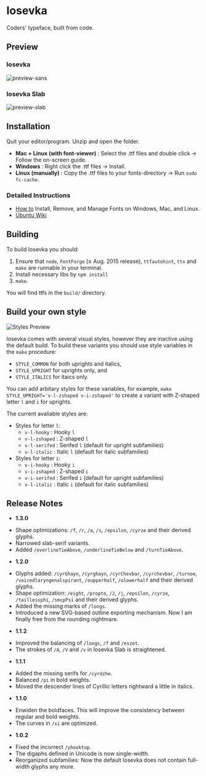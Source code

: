 # Iosevka

Coders' typeface, built from code.

## Preview
### Iosevka
![preview-sans](https://raw.githubusercontent.com/be5invis/Iosevka/master/images/preview-sans.png)
### Iosevka Slab
![preview-slab](https://raw.githubusercontent.com/be5invis/Iosevka/master/images/preview-slab.png)

## Installation

Quit your editor/program. Unzip and open the folder.

 * **Mac + Linux (with font-viewer)** : Select the .ttf files and double click → Follow the on-screen guide.
 * **Windows** : Right click the .ttf files → Install.
 * **Linux (manually)** : Copy the .ttf files to your fonts-directory → Run `sudo fc-cache`.

### Detailed Instructions
 * [How to](http://www.howtogeek.com/192980/how-to-install-remove-and-manage-fonts-on-windows-mac-and-linux/) Install, Remove, and Manage Fonts on Windows, Mac, and Linux.
 * [Ubuntu Wiki](https://wiki.ubuntu.com/Fonts#Manually)

## Building

To build Iosevka you should:

1. Ensure that `node`, `FontForge` (≥ Aug. 2015 release), `ttfautohint`, `ttx` and `make` are runnable in your terminal.
2. Install necessary libs by `npm install`
3. `make`.

You will find ttfs in the `build/` directory.

## Build your own style

![Styles Preview](https://cloud.githubusercontent.com/assets/240091/10895370/cc80f088-81ee-11e5-919b-a6daefdbc3f0.png)

Iosevka comes with several visual styles, however they are inactive using the default build. To build these variants you should use style variables in the `make` procedure:

* `STYLE_COMMON` for both uprights and italics,
* `STYLE_UPRIGHT` for uprights only, and
* `STYLE_ITALICS` for itaics only.

You can add arbitary styles for these variables, for example, `make STYLE_UPRIGHT='v-l-zshaped v-i-zshaped'` to create a variant with Z-shaped letter `l` and `i` for uprights.

The current avaliable styles are:

* Styles for letter `l`:
	* `v-l-hooky` : Hooky `l`
	* `v-l-zshaped` : Z-shaped `l`
	* `v-l-serifed` : Serifed `l` (default for upright subfamilies)
	* `v-l-italic` : Italic `l` (default for italic subfamilies)
* Styles for letter `i`:
	* `v-i-hooky` : Hooky `i`
	* `v-i-zshaped` : Z-shaped `i`
	* `v-i-serifed` : Serifed `i` (default for upright subfamilies)
	* `v-l-italic` : Italic `i` (default for italic subfamilies)

## Release Notes
* **1.3.0**
 - Shape optimizations: `/f`, `/r`, `/a`, `/s`, `/epsilon`, `/cyrze` and their derived glyphs.
 - Narrowed slab-serif variants.
 - Added `/overlineTieAbove`, `/underlineTieBelow` and `/turnTieAbove`.
* **1.2.0**
 - Glyphs added: `/cyrGhayn`, `/cyrghayn`, `/cyrChevbar`, `/cyrchevbar`, `/turnoe`, `/voicedlaryngenalspirant`, `/oupperhalf`, `/olowerhalf` and their derived glyphs.
 - Shape optimization: `/eight`, `/propto`, `/J`, `/j`, `/epsilon`, `/cyrze`, `/taillessphi`, `/smcpPsi` and their derived glyphs.
 - Added the missing marks of `/longs`.
 - Introduced a new SVG-based outline exporting mechanism. Now I am finally free from the rounding nightmare.
* **1.1.2** 
 - Improved the balancing of `/longs`, `/f` and `/eszet`.
 - The strokes of `/A`, `/V` and `/v` in Iosevka Slab is straightened.
* **1.1.1** 
 - Added the missing serifs for `/cyrdzhe`.
 - Balanced `/pi` in bold weights.
 - Moved the descender lines of Cyrillic letters rightward a little in italics.
* **1.1.0**
 - Enwiden the boldfaces. This will improve the consistency between regular and bold weights.
 - The curves in `/xi` are optimized.
* **1.0.2**
 - Fixed the incorrect `/yhooktop`.
 - The digaphs defined in Unicode is now single-width.
 - Reorganized subfamilies: Now the default Iosevka does not contain full-width glyphs any more.